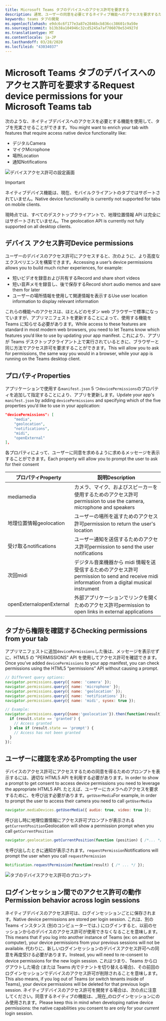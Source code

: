 ```yaml
---
title: Microsoft Teams タブのデバイスへのアクセス許可を要求する
description: 通常、ユーザーの同意を必要とするネイティブ機能へのアクセスを要求するためにアプリのマニフェストを更新する方法
keywords: teams タブの開発
ms.openlocfilehash: e9dc6c6f177e3a87e2846bcb836cc38601c9a50e
ms.sourcegitcommit: b13b38a104946c32cd5245a7af706070e534927d
ms.translationtype: MT
ms.contentlocale: ja-JP
ms.lasthandoff: 03/28/2020
ms.locfileid: "43034037"
---
```

# <a name="request-device-permissions-for-your-microsoft-teams-tab"></a><span data-ttu-id="3a956-104">Microsoft Teams タブのデバイスへのアクセス許可を要求する</span><span class="sxs-lookup"><span data-stu-id="3a956-104">Request device permissions for your Microsoft Teams tab</span></span>

<span data-ttu-id="3a956-105">次のような、ネイティブデバイスへのアクセスを必要とする機能を使用して、タブを充実させることができます。</span><span class="sxs-lookup"><span data-stu-id="3a956-105">You might want to enrich your tab with features that require access native device functionality like:</span></span>

* <span data-ttu-id="3a956-106">デジタル</span><span class="sxs-lookup"><span data-stu-id="3a956-106">Camera</span></span>
* <span data-ttu-id="3a956-107">マイク</span><span class="sxs-lookup"><span data-stu-id="3a956-107">Microphone</span></span>
* <span data-ttu-id="3a956-108">場所</span><span class="sxs-lookup"><span data-stu-id="3a956-108">Location</span></span>
* <span data-ttu-id="3a956-109">通知</span><span class="sxs-lookup"><span data-stu-id="3a956-109">Notifications</span></span>

![デバイスアクセス許可の設定画面](~/assets/images/tabs/device-permissions.png)

> [!IMPORTANT]
>
> <span data-ttu-id="3a956-111">ネイティブデバイス機能は、現在、モバイルクライアントのタブではサポートされていません。</span><span class="sxs-lookup"><span data-stu-id="3a956-111">Native device functionality is currently not supported for tabs on mobile clients.</span></span>
>
> <span data-ttu-id="3a956-112">現時点では、すべてのデスクトップクライアントで、地理位置情報 API は完全にはサポートされていません。</span><span class="sxs-lookup"><span data-stu-id="3a956-112">The geolocation API is currently not fully supported on all desktop clients.</span></span>

## <a name="device-permissions"></a><span data-ttu-id="3a956-113">デバイス アクセス許可</span><span class="sxs-lookup"><span data-stu-id="3a956-113">Device permissions</span></span>

<span data-ttu-id="3a956-114">ユーザーのデバイスのアクセス許可にアクセスすると、次のように、より高度なエクスペリエンスを構築できます。</span><span class="sxs-lookup"><span data-stu-id="3a956-114">Accessing a user’s device permissions allows you to build much richer experiences, for example:</span></span>

* <span data-ttu-id="3a956-115">短いビデオを録音および共有する</span><span class="sxs-lookup"><span data-stu-id="3a956-115">Record and share short videos</span></span>
* <span data-ttu-id="3a956-116">短い音声メモを録音し、後で保存する</span><span class="sxs-lookup"><span data-stu-id="3a956-116">Record short audio memos and save them for later</span></span>
* <span data-ttu-id="3a956-117">ユーザーの場所情報を使用して関連情報を表示する</span><span class="sxs-lookup"><span data-stu-id="3a956-117">Use user location information to display relevant information</span></span>

<span data-ttu-id="3a956-118">これらの機能へのアクセスは、ほとんどのモダン web ブラウザーで標準になっていますが、アプリマニフェストを更新することによって、使用する機能を Teams に知らせる必要があります。</span><span class="sxs-lookup"><span data-stu-id="3a956-118">While access to these features are standard in most modern web browsers, you need to let Teams know which features you’d like to use by updating your app manifest.</span></span> <span data-ttu-id="3a956-119">これにより、アプリが Teams デスクトップクライアント上で実行されているときに、ブラウザーと同じ方法でアクセス許可を要求することができます。</span><span class="sxs-lookup"><span data-stu-id="3a956-119">This will allow you to ask for permissions, the same way you would in a browser, while your app is running on the Teams desktop client.</span></span>

## <a name="properties"></a><span data-ttu-id="3a956-120">プロパティ</span><span class="sxs-lookup"><span data-stu-id="3a956-120">Properties</span></span>

<span data-ttu-id="3a956-121">アプリケーションで使用する`manifest.json` 5 つ`devicePermissions`のプロパティを追加して指定することにより、アプリを更新します。</span><span class="sxs-lookup"><span data-stu-id="3a956-121">Update your app's `manifest.json` by adding `devicePermissions` and specifying which of the five properties you’d like to use in your application:</span></span>

``` json
"devicePermissions": [
    "media",
    "geolocation",
    "notifications",
    "midi",
    "openExternal"
],
```

<span data-ttu-id="3a956-122">各プロパティによって、ユーザーに同意を求めるように求めるメッセージを表示することができます。</span><span class="sxs-lookup"><span data-stu-id="3a956-122">Each property will allow you to prompt the user to ask for their consent</span></span>

| <span data-ttu-id="3a956-123">プロパティ</span><span class="sxs-lookup"><span data-stu-id="3a956-123">Property</span></span>      | <span data-ttu-id="3a956-124">説明</span><span class="sxs-lookup"><span data-stu-id="3a956-124">Description</span></span>   |
| --- | --- |
| <span data-ttu-id="3a956-125">media</span><span class="sxs-lookup"><span data-stu-id="3a956-125">media</span></span>         | <span data-ttu-id="3a956-126">カメラ、マイク、およびスピーカーを使用するためのアクセス許可</span><span class="sxs-lookup"><span data-stu-id="3a956-126">permission to use the camera, microphone and speakers</span></span> |
| <span data-ttu-id="3a956-127">地理位置情報</span><span class="sxs-lookup"><span data-stu-id="3a956-127">geolocation</span></span>   | <span data-ttu-id="3a956-128">ユーザーの場所を返すためのアクセス許可</span><span class="sxs-lookup"><span data-stu-id="3a956-128">permission to return the user's location</span></span>      |
| <span data-ttu-id="3a956-129">受け取る</span><span class="sxs-lookup"><span data-stu-id="3a956-129">notifications</span></span> | <span data-ttu-id="3a956-130">ユーザー通知を送信するためのアクセス許可</span><span class="sxs-lookup"><span data-stu-id="3a956-130">permission to send the user notifications</span></span>      |
| <span data-ttu-id="3a956-131">次回</span><span class="sxs-lookup"><span data-stu-id="3a956-131">midi</span></span>          | <span data-ttu-id="3a956-132">デジタル音楽機器から midi 情報を送受信するためのアクセス許可</span><span class="sxs-lookup"><span data-stu-id="3a956-132">permission to send and receive midi information from a digital musical instrument</span></span>   |
| <span data-ttu-id="3a956-133">openExternal</span><span class="sxs-lookup"><span data-stu-id="3a956-133">openExternal</span></span>  | <span data-ttu-id="3a956-134">外部アプリケーションでリンクを開くためのアクセス許可</span><span class="sxs-lookup"><span data-stu-id="3a956-134">permission to open links in external applications</span></span>  |

## <a name="checking-permissions-from-your-tab"></a><span data-ttu-id="3a956-135">タブから権限を確認する</span><span class="sxs-lookup"><span data-stu-id="3a956-135">Checking permissions from your tab</span></span>

<span data-ttu-id="3a956-136">アプリマニフェストに追加`devicePermissions`した後は、メッセージを表示せずに、HTML5 の "PERMISSIONS" API を使用してアクセス許可を確認できます。</span><span class="sxs-lookup"><span data-stu-id="3a956-136">Once you’ve added `devicePermissions` to your app manifest, you can check permissions using the HTML5 “permissions” API without causing a prompt.</span></span>

``` Javascript
// Different query options:
navigator.permissions.query({ name: 'camera' });
navigator.permissions.query({ name: 'microphone' });
navigator.permissions.query({ name: 'geolocation' });
navigator.permissions.query({ name: 'notifications' });
navigator.permissions.query({ name: 'midi', sysex: true });

// Example:
navigator.permissions.query({name:'geolocation'}).then(function(result) {
  if (result.state == 'granted') {
    // Access granted
  } else if (result.state == 'prompt') {
    // Access has not been granted
  }
});
```

## <a name="prompting-the-user"></a><span data-ttu-id="3a956-137">ユーザーに確認を求める</span><span class="sxs-lookup"><span data-stu-id="3a956-137">Prompting the user</span></span>

<span data-ttu-id="3a956-138">デバイスのアクセス許可にアクセスするための同意を得るためのプロンプトを表示するには、適切な HTML5 API を利用する必要があります。</span><span class="sxs-lookup"><span data-stu-id="3a956-138">In order to show a prompt to get consent to access device permissions you need to leverage the appropriate HTML5 API.</span></span> <span data-ttu-id="3a956-139">たとえば、ユーザーにカメラへのアクセスを要求するために、を呼び出す必要があります。`getUserMedia`</span><span class="sxs-lookup"><span data-stu-id="3a956-139">For example, in order to prompt the user to access their camera you need to call `getUserMedia`</span></span>

```Javascript
navigator.mediaDevices.getUserMedia({ audio: true, video: true });
```

<span data-ttu-id="3a956-140">呼び出し時に地理位置情報にアクセス許可プロンプトが表示される`getCurrentPosition`</span><span class="sxs-lookup"><span data-stu-id="3a956-140">Geolocation will  show a permission prompt when you call `getCurrentPosition`</span></span>

```Javascript
navigator.geolocation.getCurrentPosition(function (position) { /*... */ });
```

<span data-ttu-id="3a956-141">を呼び出したときに通知が表示されます。`requestPermission`</span><span class="sxs-lookup"><span data-stu-id="3a956-141">Notifications will prompt the user when you call `requestPermission`</span></span>

```Javascript
Notification.requestPermission(function(result) { /* ... */ });
```

![タブのデバイスアクセス許可のプロンプト](~/assets/images/tabs/device-permissions-prompt.png)

## <a name="permission-behavior-across-login-sessions"></a><span data-ttu-id="3a956-143">ログインセッション間でのアクセス許可の動作</span><span class="sxs-lookup"><span data-stu-id="3a956-143">Permission behavior across login sessions</span></span>

<span data-ttu-id="3a956-144">ネイティブデバイスのアクセス許可は、ログインセッションごとに保存されます。</span><span class="sxs-lookup"><span data-stu-id="3a956-144">Native device permissions are stored per login session.</span></span> <span data-ttu-id="3a956-145">これは、別の Teams インスタンス (別のコンピューターでは、) にログインすると、以前のセッションからのデバイスのアクセス許可が使用できなくなることを意味します。</span><span class="sxs-lookup"><span data-stu-id="3a956-145">This means that if you log into another instance of Teams (ex: on another computer), your device permissions from your previous sessions will not be available.</span></span> <span data-ttu-id="3a956-146">代わりに、新しいログインセッションのデバイスアクセス許可への同意を再度受ける必要があります。</span><span class="sxs-lookup"><span data-stu-id="3a956-146">Instead, you will need to re-consent to device permissions for the new login session.</span></span> <span data-ttu-id="3a956-147">これはつまり、Teams からログアウトした場合 (または Teams 内でテナントを切り替える場合)、その前回のログインセッションでデバイスのアクセス許可が削除されることを意味します。</span><span class="sxs-lookup"><span data-stu-id="3a956-147">This also means, if you log out of Teams (or switch tenants inside of Teams), your device permissions will be deleted for that previous login session.</span></span> <span data-ttu-id="3a956-148">ネイティブデバイスのアクセス許可を開発する場合は、次の点に注意してください。同意するネイティブの機能は、_現在_のログインセッションにのみ使用されます。</span><span class="sxs-lookup"><span data-stu-id="3a956-148">Please keep this in mind when developing native device permissions: the native capabilities you consent to are only for your _current_ login session.</span></span>
